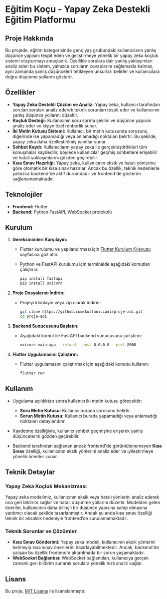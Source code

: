 # Eğitim Koçu - Yapay Zeka Destekli Eğitim Platformu

## Proje Hakkında

Bu projede, eğitim kategorisinde genç yaş grubundaki kullanıcıların yanlış düşünce yapısını tespit eden ve geliştirmeye yönelik bir yapay zeka koçluk sistemi oluşturmayı amaçladık. Özellikle sorulara dair yanlış yaklaşımları analiz eden bu sistem, yalnızca soruların cevaplarını sağlamakla kalmaz, aynı zamanda yanlış düşünceleri tetikleyen unsurları belirler ve kullanıcılara doğru düşünme yollarını gösterir.

## Özellikler

- **Yapay Zeka Destekli Çözüm ve Analiz:** Yapay zeka, kullanıcı tarafından sorulan soruları analiz ederek teknik sorunları tespit eder ve kullanıcının yanlış düşünce yollarını düzeltir.
- **Koçluk Desteği:** Kullanıcının soru sorma şeklini ve düşünce yapısını analiz eder ve kişiye özel rehberlik sunar.
- **İki Metin Kutusu Sistemi:** Kullanıcı, bir metin kutusunda sorusunu, diğerinde ise yapamadığı veya anlamadığı noktaları belirtir. Bu şekilde, yapay zeka daha özelleştirilmiş yanıtlar sunar.
- **Sohbet Kaydı:** Kullanıcıların yapay zeka ile gerçekleştirdikleri tüm konuşmalar kaydedilir, böylece kullanıcılar geçmiş sohbetlere erişebilir ve hatalı yaklaşımlarını gözden geçirebilir.
- **Kısa Sınav Hazırlığı:** Yapay zeka, kullanıcının eksik ve hatalı yönlerine göre otomatik bir kısa sınav hazırlar. Ancak bu özellik, teknik nedenlerle yalnızca backend'de aktif durumdadır ve frontend'de gösterim sağlanamamaktadır.

## Teknolojiler

- **Frontend:** Flutter
- **Backend:** Python FastAPI, WebSocket protokolü

## Kurulum

1. **Gereksinimleri Karşılayın:**
   - Flutter kurulumu ve yapılandırması için [Flutter Kurulum Kılavuzu](https://docs.flutter.dev/get-started) sayfasına göz atın.
   - Python ve FastAPI kurulumu için terminalde aşağıdaki komutları çalıştırın:

     ```bash
     pip install fastapi
     pip install uvicorn
     ```

2. **Proje Dosyalarını İndirin:**
   - Projeyi klonlayın veya zip olarak indirin:

     ```bash
     git clone https://github.com/kullaniciadi/proje-adi.git
     cd proje-adi
     ```

3. **Backend Sunucusunu Başlatın:**
   - Aşağıdaki komut ile FastAPI backend sunucusunu çalıştırın:

     ```bash
     uvicorn main:app --reload --host 0.0.0.0 --port 8000
     ```

4. **Flutter Uygulamasını Çalıştırın:**
   - Flutter uygulamasını çalıştırmak için aşağıdaki komutu kullanın:

     ```bash
     flutter run
     ```

## Kullanım

- Uygulama açıldıktan sonra kullanıcı iki metin kutusu görecektir:
  - **Soru Metin Kutusu:** Kullanıcı burada sorusunu belirtir.
  - **Sorun Metin Kutusu:** Kullanıcı burada yapamadığı veya anlamadığı noktaları detaylandırır.

- Kaydetme özelliğiyle, kullanıcı sohbet geçmişine erişerek yanlış düşüncelerini gözden geçirebilir.
- Backend tarafından sağlanan ancak frontend'de görüntülenemeyen **Kısa Sınav** özelliği, kullanıcının eksik yönlerini analiz eder ve iyileştirmeye yönelik öneriler sunar.

## Teknik Detaylar

### Yapay Zeka Koçluk Mekanizması

Yapay zeka modelimiz, kullanıcının eksik veya hatalı yönlerini analiz ederek ona geri bildirim sağlar ve hatalı düşünme yollarını düzeltir. Modelden gelen öneriler, kullanıcının daha bilinçli bir düşünce yapısına sahip olmasına yardımcı olacak şekilde tasarlanmıştır. Ancak şu anda kısa sınav özelliği teknik bir aksaklık nedeniyle frontend’de sunulamamaktadır.

### Teknik Sorunlar ve Çözümler

- **Kısa Sınav Gönderimi:** Yapay zeka modeli, kullanıcının eksik yönlerini belirleyip kısa sınav önerilerini hazırlayabilmektedir. Ancak, backend'de çalışan bu özellik frontend'e aktarılmada bir sorun yaşamaktadır.
- **WebSocket Bağlantısı:** WebSocket bağlantıları, kullanıcıya gerçek zamanlı geri bildirim sunarak sorulara yönelik hızlı analiz sağlar.

## Lisans

Bu proje, [MIT Lisansı](LICENSE) ile lisanslanmıştır.
